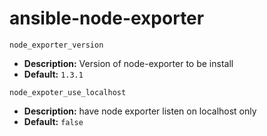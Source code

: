 # ansible-node-exporter

`node_exporter_version` 
- **Description:** Version of node-exporter to be install
- **Default:** `1.3.1`

`node_expoter_use_localhost`
- **Description:** have node exporter listen on localhost only
- **Default:** `false`
